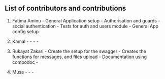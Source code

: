 ## List of contributors and contributions

1. Fatima Aminu     - General Application setup
                    - Authorisation and guards
                    - social authentication
                    - Tests for auth and users module
                    - General App config setup 

2. Kamal            -
                    -
                    -
                    -

3. Rukayat Zakari   - Create the setup for the swagger 
                    - Creates the functions for messages, and files upload
                    - Documentation using compodoc
                    -

4. Musa             -
                    -
                    -
                    
